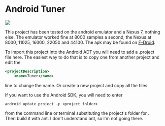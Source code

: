 Android Tuner
=============

![](http://github.com/billthefarmer/tuner/wiki/images/Tuner-portrait.png)

This project has been tested on the android emulator and a Nexus 7,
nothing else. The emulator worked fine at 8000 samples a second, the
Nexus at 8000, 11025, 16000, 22050 and 44100. The apk may be found on
[F-Droid](http://f-droid.org/repository/browse/?fdcategory=Multimedia&fdid=org.billthefarmer.tuner&fdpage=1).

To import this project into the Android ADT you will need to add a
.project file here. The easiest way to do that is to copy one from
another project and edit the
~~~xml
<projectDescription>
	<name>Tuner</name>
~~~
line to change the name. Or create a new project and copy all the
files.

If you want to use the Android SDK, you will need to enter
~~~
android update project -p <project folder>
~~~
from the command line or terminal substituting the project's folder
for <project folder>. Then build it with ant. I don't understand ant,
so I'm not going there.


